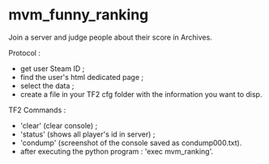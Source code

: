 # mvm_funny_ranking
Join a server and judge people about their score in Archives.

Protocol :
- get user Steam ID ;
- find the user's html dedicated page ;
- select the data ;
- create a file in your TF2 cfg folder with the information you want to disp.

TF2 Commands :
- 'clear' (clear console) ;
- 'status' (shows all player's id in server) ;
- 'condump' (screenshot of the console saved as condump000.txt).
- after executing the python program : 'exec mvm_ranking'.

